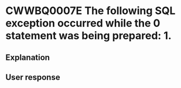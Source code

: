 # CWWBQ0007E The following SQL exception occurred while the 0 statement was being prepared: 1.

## Explanation

## User response